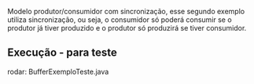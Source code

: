 Modelo produtor/consumidor com sincronização, esse segundo exemplo utiliza sincronização,
 ou seja, o consumidor só poderá consumir se o produtor já tiver produzido e o produtor só 
 produzirá se tiver consumidor.


## Execução - para teste
rodar: BufferExemploTeste.java 

